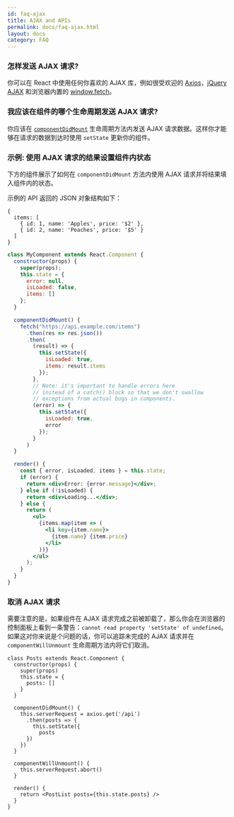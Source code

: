 ```yaml
---
id: faq-ajax
title: AJAX and APIs
permalink: docs/faq-ajax.html
layout: docs
category: FAQ
---
```


### 怎样发送 AJAX 请求?

你可以在 React 中使用任何你喜欢的 AJAX 库，例如很受欢迎的 [Axios](https://github.com/axios/axios)，[jQuery AJAX](https://api.jquery.com/jQuery.ajax/) 和浏览器内置的 [window.fetch](https://developer.mozilla.org/en-US/docs/Web/API/Fetch_API)。

### 我应该在组件的哪个生命周期发送 AJAX 请求?

你应该在 [`componentDidMount`](/docs/react-component.html#mounting) 生命周期方法内发送 AJAX 请求数据。这样你才能够在请求的数据到达时使用 `setState` 更新你的组件。

### 示例: 使用 AJAX 请求的结果设置组件内状态

下方的组件展示了如何在 `componentDidMount` 方法内使用 AJAX 请求并将结果填入组件内的状态。

示例的 API 返回的 JSON 对象结构如下：

```
{
  items: [
    { id: 1, name: 'Apples', price: '$2' },
    { id: 2, name: 'Peaches', price: '$5' }
  ]
}
```

```jsx
class MyComponent extends React.Component {
  constructor(props) {
    super(props);
    this.state = {
      error: null,
      isLoaded: false,
      items: []
    };
  }

  componentDidMount() {
    fetch("https://api.example.com/items")
      .then(res => res.json())
      .then(
        (result) => {
          this.setState({
            isLoaded: true,
            items: result.items
          });
        },
        // Note: it's important to handle errors here
        // instead of a catch() block so that we don't swallow
        // exceptions from actual bugs in components.
        (error) => {
          this.setState({
            isLoaded: true,
            error
          });
        }
      )
  }

  render() {
    const { error, isLoaded, items } = this.state;
    if (error) {
      return <div>Error: {error.message}</div>;
    } else if (!isLoaded) {
      return <div>Loading...</div>;
    } else {
      return (
        <ul>
          {items.map(item => (
            <li key={item.name}>
              {item.name} {item.price}
            </li>
          ))}
        </ul>
      );
    }
  }
}
```

### 取消 AJAX 请求

需要注意的是，如果组件在 AJAX 请求完成之前被卸载了，那么你会在浏览器的控制面板上看到一条警告：`cannot read property 'setState' of undefined`。如果这对你来说是个问题的话，你可以追踪未完成的 AJAX 请求并在 `componentWillUnmount` 生命周期方法内将它们取消。

```js{19}
class Posts extends React.Component {
  constructor(props) {
    super(props)
    this.state = {
      posts: []
    }
  }
  
  componentDidMount() {
    this.serverRequest = axios.get('/api')
      .then(posts => {
        this.setState({
          posts
      })
    })
  }
  
  componentWillUnmount() {
    this.serverRequest.abort()
  }
  
  render() {
    return <PostList posts={this.state.posts} />
  }
}
```
